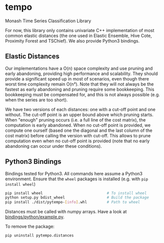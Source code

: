 # tempo
Monash Time Series Classification Library

For now, this library only contains univariate C++ implementation of most common elastic distances
(the one used in Elastic Ensemble, Hive Cote, Proximity Forest and TSChief).
We also provide Python3 bindings.

## Elastic Distances

Our implementations have a O(n) space complexity and use pruning and early abandoning,
providing high performance and scalability.
They should provide a significant speed up in most of scenarios, even though there worst time complexity remain O(n²).
Note that they will not always be the fastest as early abandoning and pruning require some bookkeeping.
This bookkeeping must be compensated for, and this is not always possible (e.g. when the series are too short).

We have two versions of each distances: one with a cut-off point and one without.
The cut-off point is an upper bound above which pruning starts.
When "enough" pruning occurs (i.e. a full line of the cost matrix), the computation is early abandoned.
When no cut-off point is provided, we compute one ourself (based one the diagonal and the last column of the cost matrix)
before calling the version with cut-off.
This allows to prune computation even when no cut-off point is provided
(note that no early abandoning can occur under these conditions).


## Python3 Bindings
Bindings tested for Python3. All commands here assume a Python3 environment.
Ensure that the `wheel` packages is installed (e.g. with `pip install wheel`)
```bash
pip install wheel                             # To install wheel
python setup.py bdist_wheel                   # Build the package
pip install ./dist/pytempo-[info].whl         # Path to wheel
```

Distances must be called with numpy arrays.
Have a look at [bindings/python/example.py](bindings/python/example.py).

To remove the package:
```bash
pip uninstall pytempo.distances
```
